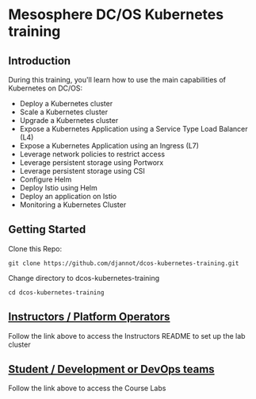 # Mesosphere DC/OS Kubernetes training

## Introduction

During this training, you'll learn how to use the main capabilities of Kubernetes on DC/OS:

- Deploy a Kubernetes cluster
- Scale a Kubernetes cluster
- Upgrade a Kubernetes cluster
- Expose a Kubernetes Application using a Service Type Load Balancer (L4)
- Expose a Kubernetes Application using an Ingress (L7)
- Leverage network policies to restrict access
- Leverage persistent storage using Portworx
- Leverage persistent storage using CSI
- Configure Helm
- Deploy Istio using Helm
- Deploy an application on Istio
- Monitoring a Kubernetes Cluster

## Getting Started

Clone this Repo:
```
git clone https://github.com/djannot/dcos-kubernetes-training.git
```

Change directory to dcos-kubernetes-training
```
cd dcos-kubernetes-training
```

## [Instructors / Platform Operators](https://github.com/djannot/dcos-kubernetes-training/tree/master/instructor.md)
Follow the link above to access the Instructors README to set up the lab cluster

## [Student / Development or DevOps teams](https://github.com/djannot/dcos-kubernetes-training/tree/master/labs)
Follow the link above to access the Course Labs
